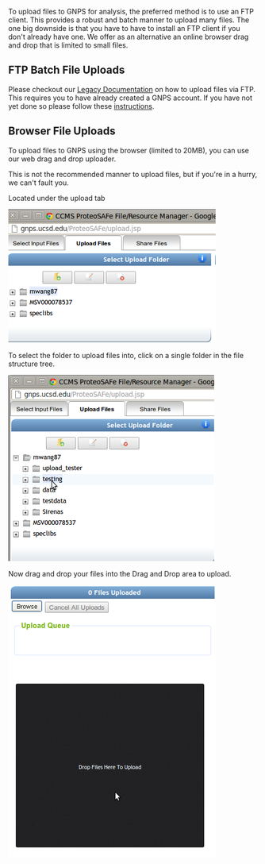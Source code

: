 
To upload files to GNPS for analysis, the preferred method is to use an FTP client. This provides a robust and batch manner to upload many files. The one big downside is that you have to have to install an FTP client if you don't already have one. We offer as an alternative an online browser drag and drop that is limited to small files.

## FTP Batch File Uploads

Please checkout our [Legacy Documentation](http://proteomics.ucsd.edu/service/massive/documentation/submit-data/upload-data/) on how to upload files via FTP. This requires you to have already created a GNPS account. If you have not yet done so please follow these [instructions](quickstart/#create-a-gnps-account).

## Browser File Uploads

To upload files to GNPS using the browser (limited to 20MB), you can use our web drag and drop uploader.

This is not the recommended manner to upload files, but if you're in a hurry, we can't fault you.

Located under the upload tab

![img](img/uploader/uploader_tab.png)

To select the folder to upload files into, click on a single folder in the file structure tree.

![img](img/uploader/tree.png)

Now drag and drop your files into the Drag and Drop area to upload.

![img](img/uploader/drag_box.png)
